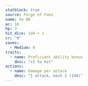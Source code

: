 ```yaml
---
statblock: true
source: Forge of Foes
name: 5e 00
ac: 10
hp: 3
hit_dice: 1d4 + 1
cr: "0"
saves:
  - Medium: 0
traits:
  - name: Proficient ability bonus
    desc: "+2 to hit"
actions:
  - name: Damage per attack
    desc: "1 attack, each 2 (1d4)"
---
```


